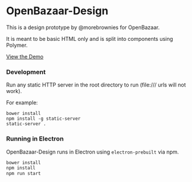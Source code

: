 # OpenBazaar-Design

This is a design prototype by @morebrownies for OpenBazaar.

It is meant to be basic HTML only and is split into components using Polymer.

[View the Demo](http://openbazaar-design.divshot.io/)

### Development

Run any static HTTP server in the root directory to run (file:/// urls will not work).

For example:

```
bower install
npm install -g static-server
static-server .
```

### Running in Electron

OpenBazaar-Design runs in Electron using `electron-prebuilt` via npm.

```bash
bower install
npm install
npm run start
```
